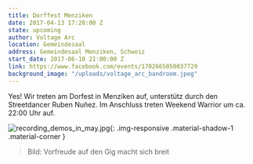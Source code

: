 ```yaml
---
title: Dorffest Menziken
date: 2017-04-13 17:28:00 Z
state: upcoming
author: Voltage Arc
location: Gemeindesaal
address: Gemeindesaal Menziken, Schweiz
start_date: 2017-06-10 21:00:00 Z
link: https://www.facebook.com/events/1702665050037729
background_image: "/uploads/voltage_arc_bandroom.jpeg"
---
```


Yes! Wir treten am Dorfest in Menziken auf, unterstütz durch den Streetdancer Ruben Nuñez. Im Anschluss treten Weekend Warrior um ca. 22:00 Uhr auf.

![recording_demos_in_may.jpg](/uploads/voltage_arc_bandroom.jpeg){: .img-responsive .material-shadow-1 .material-corner }

> Bild: Vorfreude auf den Gig macht sich breit
